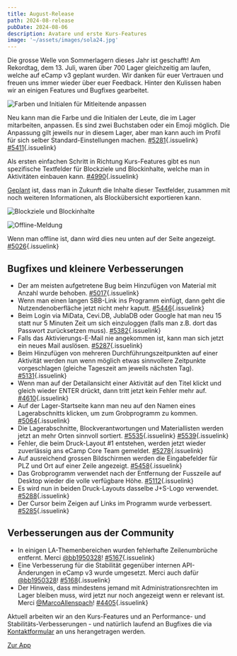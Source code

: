 ```yaml
---
title: August-Release
path: 2024-08-release
pubDate: 2024-08-06
description: Avatare und erste Kurs-Features
image: '~/assets/images/sola24.jpg'
---
```


Die grosse Welle von Sommerlagern dieses Jahr ist geschafft! Am Rekordtag, dem 13. Juli, waren über 700 Lager gleichzeitig am laufen, welche auf eCamp v3 geplant wurden. Wir danken für euer Vertrauen und freuen uns immer wieder über euer Feedback. Hinter den Kulissen haben wir an einigen Features und Bugfixes gearbeitet.

<div class="simple-columns bg-slate-100 dark:bg-slate-800">

![Farben und Initialen für Mitleitende anpassen](~/assets/images/camp-collaboration-color-de.png)

<div>

Neu kann man die Farbe und die Initialen der Leute, die im Lager mitarbeiten, anpassen. Es sind zwei Buchstaben oder ein Emoji möglich. Die Anpassung gilt jeweils nur in diesem Lager, aber man kann auch im Profil für sich selber Standard-Einstellungen machen. [#5281](https://github.com/ecamp/ecamp3/pull/5281){.issuelink} [#5411](https://github.com/ecamp/ecamp3/pull/5411){.issuelink}

</div>

</div>

<div class="simple-columns">

<div>

Als ersten einfachen Schritt in Richtung Kurs-Features gibt es nun spezifische Textfelder für Blockziele und Blockinhalte, welche man in Aktivitäten einbauen kann. [#4990](https://github.com/ecamp/ecamp3/pull/4990){.issuelink}

[Geplant](https://github.com/ecamp/ecamp3/issues/4936) ist, dass man in Zukunft die Inhalte dieser Textfelder, zusammen mit noch weiteren Informationen, als Blockübersicht exportieren kann.

</div>

![Blockziele und Blockinhalte](~/assets/images/learning-objectives-learning-topics-de.png)

</div>

<div class="simple-columns bg-slate-100 dark:bg-slate-800">

![Offline-Meldung](~/assets/images/offline-message-de.png)

<div>

Wenn man offline ist, dann wird dies neu unten auf der Seite angezeigt. [#5026](https://github.com/ecamp/ecamp3/pull/5026){.issuelink}

</div>

</div>

## Bugfixes und kleinere Verbesserungen

- Der am meisten aufgetretene Bug beim Hinzufügen von Material mit Anzahl wurde behoben. [#5017](https://github.com/ecamp/ecamp3/pull/5017){.issuelink}
- Wenn man einen langen SBB-Link ins Programm einfügt, dann geht die Nutzendenoberfläche jetzt nicht mehr kaputt. [#5446](https://github.com/ecamp/ecamp3/issues/5446){.issuelink}
- Beim Login via MiData, Cevi.DB, JublaDB oder Google hat man neu 15 statt nur 5 Minuten Zeit um sich einzuloggen (falls man z.B. dort das Passwort zurücksetzen muss). [#5382](https://github.com/ecamp/ecamp3/pull/5382){.issuelink}
- Falls das Aktivierungs-E-Mail nie angekommen ist, kann man sich jetzt ein neues Mail auslösen. [#5287](https://github.com/ecamp/ecamp3/pull/5287){.issuelink}
- Beim Hinzufügen von mehreren Durchführungszeitpunkten auf einer Aktivität werden nun wenn möglich etwas sinnvollere Zeitpunkte vorgeschlagen (gleiche Tageszeit am jeweils nächsten Tag). [#5131](https://github.com/ecamp/ecamp3/pull/5131){.issuelink}
- Wenn man auf der Detailansicht einer Aktivität auf den Titel klickt und gleich wieder ENTER drückt, dann tritt jetzt kein Fehler mehr auf. [#4610](https://github.com/ecamp/ecamp3/pull/4610){.issuelink}
- Auf der Lager-Startseite kann man neu auf den Namen eines Lagerabschnitts klicken, um zum Grobprogramm zu kommen. [#5064](https://github.com/ecamp/ecamp3/issues/5064){.issuelink}
- Die Lagerabschnitte, Blockverantwortungen und Materiallisten werden jetzt an mehr Orten sinnvoll sortiert. [#5535](https://github.com/ecamp/ecamp3/pull/5535){.issuelink} [#5539](https://github.com/ecamp/ecamp3/pull/5539){.issuelink}
- Fehler, die beim Druck-Layout #1 entstehen, werden jetzt wieder zuverlässig ans eCamp Core Team gemeldet. [#5278](https://github.com/ecamp/ecamp3/pull/5278){.issuelink}
- Auf ausreichend grossen Bildschirmen werden die Eingabefelder für PLZ und Ort auf einer Zeile angezeigt. [#5458](https://github.com/ecamp/ecamp3/pull/5458){.issuelink}
- Das Grobprogramm verwendet nach der Entfernung der Fusszeile auf Desktop wieder die volle verfügbare Höhe. [#5112](https://github.com/ecamp/ecamp3/pull/5112){.issuelink}
- Es wird nun in beiden Druck-Layouts dasselbe J+S-Logo verwendet. [#5288](https://github.com/ecamp/ecamp3/pull/5288){.issuelink}
- Der Cursor beim Zeigen auf Links im Programm wurde verbessert. [#5285](https://github.com/ecamp/ecamp3/pull/5285){.issuelink}

## Verbesserungen aus der Community
- In einigen LA-Themenbereichen wurden fehlerhafte Zeilenumbrüche entfernt. Merci [@bb1950328](https://github.com/bb1950328)! [#5167](https://github.com/ecamp/ecamp3/pull/5167){.issuelink}
- Eine Verbesserung für die Stabilität gegenüber internen API-Änderungen in eCamp v3 wurde umgesetzt. Merci auch dafür [@bb1950328](https://github.com/bb1950328)! [#5168](https://github.com/ecamp/ecamp3/pull/5168){.issuelink}
- Der Hinweis, dass mindestens jemand mit Administrationsrechten im Lager bleiben muss, wird jetzt nur noch angezeigt wenn er relevant ist. Merci [@MarcoAllenspach](https://github.com/MarcoAllenspach)! [#4405](https://github.com/ecamp/ecamp3/pull/4405){.issuelink}

Aktuell arbeiten wir an den Kurs-Features und an Performance- und Stabilitäts-Verbesserungen - und natürlich laufend an Bugfixes die via [Kontaktformular](https://www.ecamp3.ch/de/kontakt/) an uns herangetragen werden.

<a class="btn secondary mr-4 mb-4" href="https://app.ecamp3.ch" target="_blank">Zur App</a>
